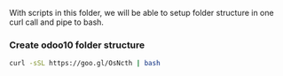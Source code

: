 With scripts in this folder, we will be able to setup folder structure in one curl call and pipe to bash.

### Create odoo10 folder structure

```bash
curl -sSL https://goo.gl/OsNcth | bash
```
